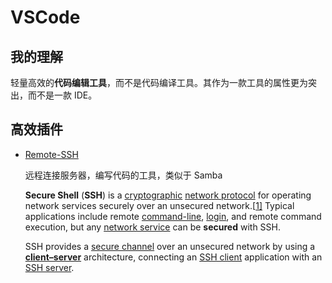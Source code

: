# VSCode

## 我的理解

轻量高效的**代码编辑工具**，而不是代码编译工具。其作为一款工具的属性更为突出，而不是一款 IDE。

## 高效插件

* [Remote-SSH](https://www.cnblogs.com/liyufeia/p/11405779.html) 

  远程连接服务器，编写代码的工具，类似于 Samba

  **Secure Shell** (**SSH**) is a [cryptographic](https://en.wikipedia.org/wiki/Cryptography) [network protocol](https://en.wikipedia.org/wiki/Network_protocol) for operating network services securely over an unsecured network.[[1\]](https://en.wikipedia.org/wiki/Secure_Shell#cite_note-rfc4251-1) Typical applications include remote [command-line](https://en.wikipedia.org/wiki/Command-line_interface), [login](https://en.wikipedia.org/wiki/Login), and remote command execution, but any [network service](https://en.wikipedia.org/wiki/Network_service) can be **secured** with SSH.

  SSH provides a [secure channel](https://en.wikipedia.org/wiki/Secure_channel) over an unsecured network by using a **[client–server](https://en.wikipedia.org/wiki/Client–server_model)** architecture, connecting an [SSH client](https://en.wikipedia.org/wiki/SSH_client) application with an [SSH server](https://en.wikipedia.org/wiki/SSH_server).
  
  